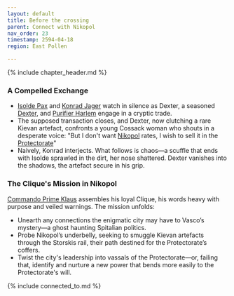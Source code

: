 ```yaml
---
layout: default
title: Before the crossing
parent: Connect with Nikopol
nav_order: 23
timestamp: 2594-04-18
region: East Pollen

---
```


{% include chapter_header.md %}

### A Compelled Exchange

- [Isolde Pax](../../people/ProtectorateClique/IsoldePax.md) and [Konrad Jager](../../people/ProtectorateClique/KonradJager.md) watch in silence as Dexter, a seasoned [Dexter](../../people/ProtectorateClique/Dexter.md), and [Purifier Harlem](../../people/ProtectorateClique/PurifierHarlem.md) engage in a cryptic trade.
- The supposed transaction closes, and Dexter, now clutching a rare Kievan artefact, confronts a young Cossack woman who shouts in a desperate voice: "But I don't want [Nikopol](../../locations/Nikopol.md) rates, I wish to sell it in the [Protectorate](https://degenesis.com/world/stories/borca/justitian)"
- Naively, Konrad interjects. What follows is chaos—a scuffle that ends with Isolde sprawled in the dirt, her nose shattered. Dexter vanishes into the shadows, the artefact secure in his grip.

### The Clique's Mission in Nikopol

[Commando Prime Klaus](../../people/ProtectorateClique/ComPrimeKlaus.md) assembles his loyal Clique, his words heavy with purpose and veiled warnings. The mission unfolds:

- Unearth any connections the enigmatic city may have to Vasco’s mystery—a ghost haunting Spitalian politics.
- Probe Nikopol’s underbelly, seeking to smuggle Kievan artefacts through the Storskis rail, their path destined for the Protectorate’s coffers.
- Twist the city's leadership into vassals of the Protectorate—or, failing that, identify and nurture a new power that bends more easily to the Protectorate's will.

{% include connected_to.md %}
